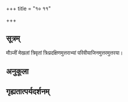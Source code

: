 +++
title = "१० ११"

+++
## सूत्रम्
मौञ्जीं मेखलां त्रिवृतां त्रिःप्रदक्षिणमुत्तराभ्यां परिवीयाजिनमुत्तरमुत्तरया।
## अनुकूला

## गृह्यतात्पर्यदर्शनम्

